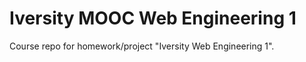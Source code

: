 Iversity MOOC Web Engineering 1
===============================

Course repo for homework/project "Iversity Web Engineering 1".
